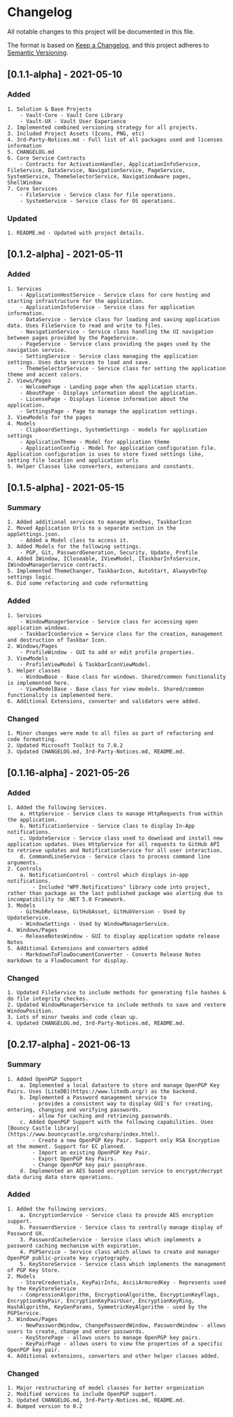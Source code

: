 # Changelog
All notable changes to this project will be documented in this file.

The format is based on [Keep a Changelog](https://keepachangelog.com/en/1.0.0/),
and this project adheres to [Semantic Versioning](https://semver.org/spec/v2.0.0.html).

## [0.1.1-alpha] - 2021-05-10

### Added
	1. Solution & Base Projects
		- Vault-Core - Vault Core Library
		- Vault-UX - Vault User Experience
	2. Implemented combined versioning strategy for all projects.
	3. Included Project Assets (Icons, PNG, etc)
	4. 3rd-Party-Notices.md - Full list of all packages used and licenses information 
	5. CHANGELOG.md
	6. Core Service Contracts
		- Contracts for ActivationHandler, ApplicationInfoService, FileService, DataService, NavigationService, PageService, SystemService, ThemeSelectorService, NavigationAware pages, ShellWindow
	7. Core Services
		- FileService - Service class for file operations.
		- SystemService - Service class for OS operations.

### Updated
	1. README.md - Updated with project details.

## [0.1.2-alpha] - 2021-05-11

### Added
	1. Services
		- ApplicationHostService - Service class for core hosting and starting infrastructure for the application.
		- ApplicationInfoService - Service class for application information.
		- DataService - Service class for loading and saving application data. Uses FileService to read and write to files.
		- NavigationService - Service class handling the UI navigation between pages provided by the PageService.
		- PageService - Service class providing the pages used by the navigation service.
		- SettingService - Service class managing the application settings. Uses data services to load and save.
		- ThemeSelectorService - Service class for setting the application theme and accent colors.
	2. Views/Pages
		- WelcomePage - Landing page when the application starts.
		- AboutPage - Displays information about the application.
		- LicensePage - Displays license information about the application.
		- SettingsPage - Page to manage the application settings.
	3. ViewModels for the pages
	4. Models
		- ClipboardSettings, SystemSettings - models for application settings
		- ApplicationTheme - Model for application theme
		- ApplicationConfig - Model for application configuration file. Application configuration is uses to store fixed settings like, setting file location and application urls
	5. Helper Classes like converters, extensions and constants.

## [0.1.5-alpha] - 2021-05-15

### Summary
	1. Added additional services to manage Windows, TaskbarIcon
	2. Moved Application Urls to a separate section in the appSettings.json.
		- Added a Model class to access it.
	3. Added Models for the following settings. 
		- PGP, Git, PasswordGeneration, Security, Update, Profile
	4. Added IWindow, ICloseable, IViewModel, ITaskbarInfoService, IWindowManagerService contracts.
	5. Implemented ThemeChanger, TaskbarIcon, AutoStart, AlwaysOnTop settings logic. 
	6. Did some refactoring and code reformatting

### Added
	1. Services
		- WindowManagerService - Service class for accessing open application windows.
		- TaskbarIconService = Service class for the creation, management and destruction of Taskbar Icon.
	2. Windows/Pages
		- ProfileWindow - GUI to add or edit profile properties.
	3. ViewModels
		- ProfileViewModel & TaskbarIconViewModel.
	5. Helper classes
		- WindowBase - Base class for windows. Shared/common functionality is implemented here. 
		- ViewModelBase - Base class for view models. Shared/common functionality is implemented here.
	6. Additional Extensions, converter and validators were added. 

### Changed
	1. Minor changes were made to all files as part of refactoring and code formatting.
	2. Updated Microsoft Toolkit to 7.0.2
	3. Updated CHANGELOG.md, 3rd-Party-Notices.md, README.md.

## [0.1.16-alpha] - 2021-05-26

### Added
	1. Added the following Services.
		a. HttpService - Service class to manage HttpRequests from within the application.
		b. NotificationService - Service class to display In-App notifications.
		c. UpdateService - Service class used to download and install new application updates. Uses HttpService for all requests to GitHub API to retrieve updates and NotificationService for all user interaction.
		d. CommandLineService - Service class to process command line arguments.
	2. Controls
		a. NotificationControl - control which displays in-app notifications.
			- Included "WPF.Notifications" library code into project, rather than package as the last published package was alerting due to incompatibility to .NET 5.0 Framework.
	3. Models
		- GitHubRelease, GitHubAsset, GitHubVersion - Used by UpdateService.
		- WindowSettings - Used by WindowManagerService.
	4. Windows/Pages
		- ReleaseNotesWindow - GUI to display application update release Notes
	5. Additional Extensions and converters added
		- MarkdownToFlowDocumentConverter - Converts Release Notes markdown to a FlowDocument for display.

### Changed
	1. Updated FileService to include methods for generating file hashes & do file integrity checkes.
	2. Updated WindowManagerService to include methods to save and restore WindowPosition.
	3. Lots of minor tweaks and code clean up.
	4. Updated CHANGELOG.md, 3rd-Party-Notices.md, README.md.

## [0.2.17-alpha] - 2021-06-13

### Summary
	1. Added OpenPGP Support
		a. Implemented a local datastore to store and manage OpenPGP Key Pairs. Uses [LiteDB](https://www.litedb.org/) as the backend.
		b. Implemented a Password management service to
			- provides a consistent way to display GUI's for creating, entering, changing and verifying passwords. 
			- allow for caching and retrieving passwords. 
		c. Added OpenPGP Support with the following capabilities. Uses [Bouncy Castle library](https://www.bouncycastle.org/csharp/index.html).
			- Create a new OpenPGP Key Pair. Support only RSA Encryption at the moment. Support for EC planned.
			- Import an existing OpenPGP Key Pair.
			- Export OpenPGP Key Pairs.
			- Change OpenPGP key pair passphrase.
		d. Implemented an AES based encryption service to encrypt/decrypt data during data store operations.

### Added
	1. Added the following services.
		a. EncryptionService - Service class to provide AES encryption support.
		b. PasswordService - Service class to centrally manage display of Password UX.
		3. PasswordCacheService - Service class which implements a password caching mechanism with expiration.
		4. PGPService - Service class which allows to create and manager OpenPGP public-private key cryptography.
		5. KeyStoreService - Service class which implements the management of PGP Key Store.
	2. Models
		- StoreCredentials, KeyPairInfo, AsciiArmoredKey - Represents used by the KeyStoreService
		- CompressionAlgorithm, EncryptionAlgorithm, EncryptionKeyFlags, EncryptionKeyPair, EncryptionKeyPairUser, EncryptionKeyRing, HashAlgorithm, KeyGenParams, SymmetricKeyAlgorithm - used by the PGPService.
	3. Windows/Pages
		- NewPasswordWindow, ChangePasswordWindow, PasswordWindow - allows users to create, change and enter passwords.
		- KeyStorePage - allows users to manage OpenPGP key pairs.
		- KeyPairPage - allows users to view the properties of a specific OpenPGP key pair.
	4. Additional extensions, converters and other helper classes added.

### Changed
	1. Major restructuring of model classes for better organization 
	2. Modified services to include OpenPGP support.
	3. Updated CHANGELOG.md, 3rd-Party-Notices.md, README.md.
	4. Bumped version to 0.2